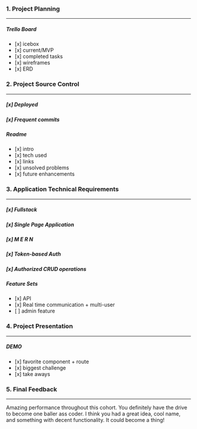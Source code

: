 ### 1. Project Planning

<hr>
    <h5>Trello Board</h5>
    <p>
        <ul>
        <li>[x] icebox</li>
        <li>[x] current/MVP</li>
        <li>[x] completed tasks</li>
        <li>[x] wireframes</li>
        <li>[x] ERD</li>
        </ul>
    </p>

### 2. Project Source Control

<hr>
    <h5>[x] Deployed</h5>
    <h5>[x] Frequent commits</h5>
    <h5>Readme</h5>
    <p>
        <ul>
        <li>[x] intro</li>
        <li>[x] tech used</li>
        <li>[x] links</li>
        <li>[x] unsolved problems</li>
        <li>[x] future enhancements</li>
        </ul>
    </p>

### 3. Application Technical Requirements

<hr>
    <h5>[x] Fullstack</h5>
    <h5>[x] Single Page Application</h5>
    <h5>[x] M E R N</h5>
    <h5>[x] Token-based Auth</h5>
    <h5>[x] Authorized CRUD operations</h5>
    <h5>Feature Sets</h5>
    <p>
        <ul>
        <li>[x] API</li>
        <li>[x] Real time communication + multi-user</li>
        <li>[  ] admin feature</li>
        </ul>
    </p>

### 4. Project Presentation

<hr>
    <h5>DEMO</h5>
    <p>
        <ul>
        <li>[x] favorite component + route</li>
        <li>[x] biggest challenge</li>
        <li>[x] take aways</li>
        </ul>
    </p>

### 5. Final Feedback

<hr>

<p>
Amazing performance throughout this cohort. You definitely have the drive to become one baller ass coder. I think you had a great idea, cool name, and something with decent functionality. It could become a thing!
</p>

